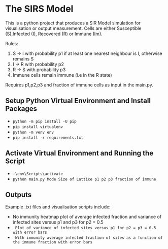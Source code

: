 # The SIRS Model
This is a python project that produces a SIR Model simulation for visualisation or output measurement. Cells are either Susceptible (S),Infected (I), Recovered (R) or Immune (Im).

Rules:
1. S -> I with probability p1 if at least one nearest neighbour is I, otherwise remains S
2. I -> R with probability p2
3. R -> S with probability p3
4. Immune cells remain immune (i.e in the R state)

Requires p1,p2,p3 and fraction of immune cells as input in the main.py.

## Setup Python Virtual Environment and Install Packages
- ``` python -m pip install -U pip ```
- ``` pip install virtualenv ```
- ``` python -m venv env ```
- ``` pip install -r requirements.txt ```

## Activate Virtual Environment and Running the Script
- ``` .\env\Scripts\activate ```
- ``` python main.py Mode Size of Lattice p1 p2 p3 fraction of immune ```

## Outputs
Example .txt files and visualisation scripts include:

- No immunity heatmap plot of average infected fraction and variance of infected sites versus p1 and p3 for p2 = 0.5
- ``` Plot of variance of infected sites versus p1 for p2 = p3 = 0.5 with error bars```
- ``` With immunity average infected fraction of sites as a function of the immune fraction with error bars```

